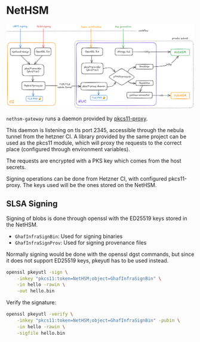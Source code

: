 <!--
SPDX-FileCopyrightText: 2022-2025 TII (SSRC) and the Ghaf contributors
SPDX-License-Identifier: CC-BY-SA-4.0
-->

# NetHSM

![diagram](./nethsm-setup.png)

`nethsm-gateway` runs a daemon provided by
[pkcs11-proxy](https://github.com/joinemm/pkcs11-proxy).

This daemon is listening on tls port 2345, accessible through the nebula tunnel
from the hetzner CI. A library provided by the same project can be used as the
pkcs11 module, which will proxy the requests to the correct place (configured
through environment variables).

The requests are encrypted with a PKS key which comes from the host secrets.

Signing operations can be done from Hetzner CI, with configured pkcs11-proxy.
The keys used will be the ones stored on the NetHSM.

## SLSA Signing

Signing of blobs is done through openssl with the ED25519 keys stored in the
NetHSM.

- `GhafInfraSignBin`: Used for signing binaries
- `GhafInfraSignProv`: Used for signing provenance files

Normally signing would be done with the openssl dgst commands, but since it does
not support ED25519 keys, pkeyutl has to be used instead.

```sh
openssl pkeyutl -sign \
    -inkey "pkcs11:token=NetHSM;object=GhafInfraSignBin" \
    -in hello -rawin \
    -out hello.bin
```

Verify the signature:

```sh
openssl pkeyutl -verify \
    -inkey "pkcs11:token=NetHSM;object=GhafInfraSignBin" -pubin \
    -in hello -rawin \
    -sigfile hello.bin
```
